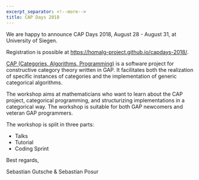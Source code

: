 ```yaml
---
excerpt_separator: <!--more-->
title: CAP Days 2018
---
```

We are happy to announce CAP Days 2018, August 28 - August 31, at
University of Siegen.
<!--more-->

Registration is possible at
<https://homalg-project.github.io/capdays-2018/>.

[CAP (Categories, Algorithms, Programming)](http://homalg-project.github.io/CAP_project)
is a software project for constructive category theory written in GAP.
It facilitates both the realization of specific instances of categories
and the implementation of generic categorical algorithms.

The workshop aims at mathematicians who want to learn about the CAP project,
categorical programming, and structurizing implementations in a
categorical way.
The workshop is suitable for both GAP newcomers and veteran GAP programmers.

The workshop is split in three parts:

* Talks
* Tutorial
* Coding Sprint

Best regards,

Sebastian Gutsche & Sebastian Posur